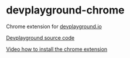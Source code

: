 # devplayground-chrome
Chrome extension for [devplayground.io](https://devplayground.io)

[Devplayground source code](https://github.com/marizmelo/devplayground)

[Video how to install the chrome extension](https://www.youtube.com/watch?v=Tv_kEOwWd-4)
